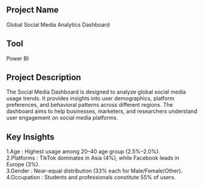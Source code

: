 ## Project Name
Global Social Media Analytics Dashboard
## Tool
Power BI

## Project Description
The Social Media Dashboard is designed to analyze global social media usage trends. It provides insights into user demographics, platform preferences, and behavioral patterns across different regions. The dashboard aims to help businesses, marketers, and researchers understand user engagement on social media platforms.

## Key Insights
1.Age :
Highest usage among 20–40 age group (2.5%–2.0%).  
2.Platforms :
TikTok dominates in Asia (4%), while Facebook leads in Europe (3%).  
3.Gender :
Near-equal distribution (33% each for Male/Female/Other).  
4.Occupation :
Students and professionals constitute 55% of users.  
